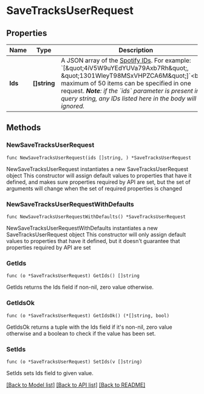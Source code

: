 # SaveTracksUserRequest

## Properties

Name | Type | Description | Notes
------------ | ------------- | ------------- | -------------
**Ids** | **[]string** | A JSON array of the [Spotify IDs](/documentation/web-api/#spotify-uris-and-ids). For example: &#x60;[\&quot;4iV5W9uYEdYUVa79Axb7Rh\&quot;, \&quot;1301WleyT98MSxVHPZCA6M\&quot;]&#x60;&lt;br/&gt;A maximum of 50 items can be specified in one request. _**Note**: if the &#x60;ids&#x60; parameter is present in the query string, any IDs listed here in the body will be ignored._  | 

## Methods

### NewSaveTracksUserRequest

`func NewSaveTracksUserRequest(ids []string, ) *SaveTracksUserRequest`

NewSaveTracksUserRequest instantiates a new SaveTracksUserRequest object
This constructor will assign default values to properties that have it defined,
and makes sure properties required by API are set, but the set of arguments
will change when the set of required properties is changed

### NewSaveTracksUserRequestWithDefaults

`func NewSaveTracksUserRequestWithDefaults() *SaveTracksUserRequest`

NewSaveTracksUserRequestWithDefaults instantiates a new SaveTracksUserRequest object
This constructor will only assign default values to properties that have it defined,
but it doesn't guarantee that properties required by API are set

### GetIds

`func (o *SaveTracksUserRequest) GetIds() []string`

GetIds returns the Ids field if non-nil, zero value otherwise.

### GetIdsOk

`func (o *SaveTracksUserRequest) GetIdsOk() (*[]string, bool)`

GetIdsOk returns a tuple with the Ids field if it's non-nil, zero value otherwise
and a boolean to check if the value has been set.

### SetIds

`func (o *SaveTracksUserRequest) SetIds(v []string)`

SetIds sets Ids field to given value.



[[Back to Model list]](../README.md#documentation-for-models) [[Back to API list]](../README.md#documentation-for-api-endpoints) [[Back to README]](../README.md)


